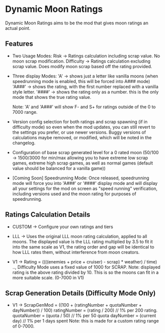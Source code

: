 # Dynamic Moon Ratings

Dynamic Moon Ratings aims to be the mod that gives moon ratings an actual point.

## Features
- Two Usage Modes:
    Risk -> Ratings calculation including scrap value. No moon scrap modification.
    Difficulty -> Ratings calculation excluding scrap value. Does modify moon scrap based off the rating provided.

- Three display Modes:
    'A' -> shows just a letter like vanilla moons (when speedrunning mode is enabled, this will be forced into A### mode)
    'A###' -> shows the rating, with the first number replaced with a vanilla style letter.
    '####' -> shows the rating only as a number. this is the only mode that shows the true rating value.
    
    Note: 'A' and 'A###' will show F- and S+ for ratings outside of the 0 to 7000 range.

- Version config selection for both ratings and scrap spawning (if in difficulty mode) so even when the mod updates, you can still revert to the settings you prefer, or use newer versions. Buggy versions of calculations maybe removed, or modified, which will be noted in the changelog.

- Configuration of base scrap generated level for a 0 rated moon (50/100 -> 1500/3000 for min/max allowing you to have extreme low scrap games, extreme high scrap games, as well as normal games (default value should be balanced for a vanilla game))

- [Coming Soon] Speedrunning Mode:
    Once released, speedrunning mode will force you into 'A###' or '####' display mode and will display all your settings for the mod on screen as "speed running" verification, including versions used and the moon rating for purposes of speedrunning.


## Ratings Calculation Details
- CUSTOM -> Configure your own ratings and tiers

- LLL -> Uses the original LLL moon rating calculation, applied to all moons. The displayed value is the LLL rating multiplied by 3.5 to fit it into the same scale as V1, the rating order and gap will be identical to how LLL rates them, without interference from moon creators.

- V1 -> Rating = ((((enemies + price + cruiser) - scrap) * weather) / time) .., Difficulty Mode uses a fixed value of 1000 for SCRAP.
    Note: displayed rating is the above rating divided by 10. This is so the moons can fit in a more suitable scale. (0-7000 in V1)

## Scrap Generation Details (Difficulty Mode Only)
- V1 -> ScrapGenMod = ((100 + (ratingNumber + quotaNumber + dayNumber)) / 100)
        ratingNumber = (rating / 200) // 1% per 200 rating.
        quotaNumber = (quota / 50) // 1% per 50 quota
        dayNumber = (current day) // 1% per 1 days spent
    Note: this is made for a custom rating range of 0-7000.